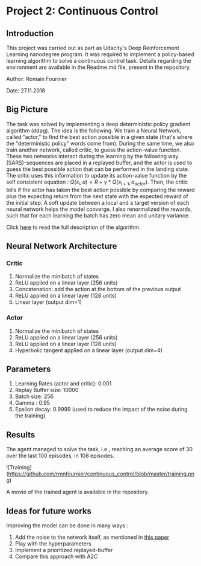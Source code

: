 # Project 2: Continuous Control 
## Introduction
This project was carried out as part as Udacity's Deep Reinforcement Learning nanodegree program. It was required to implement a policy-based learning algorithm to solve a continuous control task. Details regarding the environment are available in the Readme.md file, present in the repository. 

Author: Romain Fournier

Date: 27.11.2018

## Big Picture
 The task was solved by implementing a deep deterministic policy gradient algorithm (ddpg). The idea is the following. We train a Neural Network, called "actor," to find the best action possible in a given state (that's where the "deterministic policy" words come from). During the same time, we also train another network, called critic, to guess the action-value function. These two networks interact during the learning by the following way. (SARS)-sequences are placed in a replayed buffer, and the actor is used to guess the best possible action that can be performed in the landing state. The critic uses this information to update its action-value function by the self consistent equation : $Q(s_i,a)=R+\gamma*Q(s_{i+1},a_{actor})$. Then, the critic tells if the actor has taken the best action possible by comparing the reward plus the expecting return from the next state with the expected reward of the initial step. A soft update between a local and a target version of each neural network helps the model converge. I also renormalized the rewards, such that for each learning the batch has zero mean and unitary variance. 
 
   Click [here](https://arxiv.org/abs/1509.02971) to read the full description of the algorithm. 

## Neural Network Architecture
### Critic
 1. Normalize the minibatch of states
 2. ReLU applied on a linear layer (256 units)
 3. Concatenation: add the action at the bottom of the previous output
 4. ReLU applied on a linear layer (128 units)
 5. Linear layer (output dim=1)
 
### Actor
 1. Normalize the minibatch of states
 2. ReLU applied on a linear layer (256 units)
 3. ReLU applied on a linear layer (128 units)
 4. Hyperbolic tangent applied on a linear layer (output dim=4)

## Parameters 
1. Learning Rates (actor and critic): 0.001
2. Replay Buffer size: 10000
3. Batch size: 256
4. Gamma : 0.95
5. Epsilon decay: 0.9999 (used to reduce the impact of the noise during the training)

## Results
The agent managed to solve the task, i.e., reaching an average score of 30 over the last 100 episodes, in 108 episodes. 

![Training]
(https://github.com/rmnfournier/continuous_control/blob/master/training.png)

A movie of the trained agent is available in the repository.

## Ideas for future works
 Improving the model can be done in many ways : 
 
 1. Add the noise to the network itself, as mentioned in [this paper](https://arxiv.org/abs/1706.01905)
 2. Play with the hyperparameters
 3. Implement a prioritized replayed-buffer 
 4. Compare this approach with A2C 
